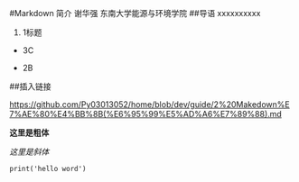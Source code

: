 #Markdown 简介
谢华强
东南大学能源与环境学院
##导语
xxxxxxxxxx
1. 1标题

* 3C

* 2B

##插入链接

[]()https://github.com/Py03013052/home/blob/dev/guide/2%20Makedown%E7%AE%80%E4%BB%8B(%E6%95%99%E5%AD%A6%E7%89%88).md

**这里是粗体**

*这里是斜体*

`print('hello word')`
